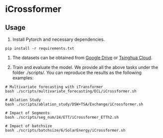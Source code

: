 # iCrossformer

## Usage 

1. Install Pytorch and necessary dependencies.

```
pip install -r requirements.txt
```

1. The datasets can be obtained from [Google Drive](https://drive.google.com/file/d/1l51QsKvQPcqILT3DwfjCgx8Dsg2rpjot/view?usp=drive_link) or [Tsinghua Cloud](https://cloud.tsinghua.edu.cn/f/2ea5ca3d621e4e5ba36a/).

2. Train and evaluate the model. We provide all the above tasks under the folder ./scripts/. You can reproduce the results as the following examples:

```
# Multivariate forecasting with iTransformer
bash ./scripts/multivariate_forecasting/ECL/iCrossformer.sh

# Ablation Study
bash ./scripts/ablation_study/DSW+TSA/Exchange/iCrossformer.sh

# Impact of Segments
bash ./scripts/seg_num/24/ETT/iCrossformer_ETTh2.sh

# Impact of batchsize
bash ./scripts/batchsize/6/SolarEnergy/iCrossformer.sh
